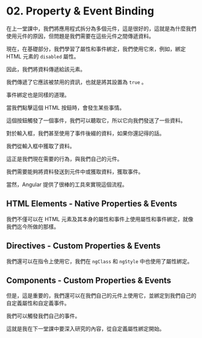 # 02. Property & Event Binding

在上一堂課中，我們將應用程式拆分為多個元件，這是很好的，這就是為什麼我們使用元件的原因，但問題是我們需要在這些元件之間傳遞資料。

現在，在基礎部分，我們學習了屬性和事件綁定，我們使用它來，例如，綁定 HTML 元素的 `disabled` 屬性。

因此，我們將資料傳遞給該元素。

我們傳遞了它應該被禁用的資訊，也就是將其設置為 `true` 。

事件綁定也是同樣的道理。

當我們點擊這個 HTML 按鈕時，會發生某些事情。

這個按鈕觸發了一個事件，我們可以聽取它，所以它向我們發送了一些資料。

對於輸入框，我們甚至使用了事件後綴的資料，如果你還記得的話。

我們從輸入框中獲取了資料。

這正是我們現在需要的行為，與我們自己的元件。

我們需要能夠將資料發送到元件中或獲取資料，獲取事件。

當然，Angular 提供了很棒的工具來實現這個流程。

## HTML Elements - Native Properties & Events

我們不僅可以在 HTML 元素及其本身的屬性和事件上使用屬性和事件綁定，就像我們迄今所做的那樣。

## Directives - Custom Properties & Events

我們還可以在指令上使用它，我們在 `ngClass` 和 `ngStyle` 中也使用了屬性綁定。

## Components - Custom Properties & Events

但是，這是重要的，我們還可以在我們自己的元件上使用它，並綁定到我們自己的自定義屬性和自定義事件。

我們可以觸發我們自己的事件。

這就是我在下一堂課中要深入研究的內容，從自定義屬性綁定開始。
